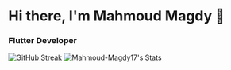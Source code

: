# Hi there, I'm Mahmoud Magdy 👋
### Flutter Developer 

[![GitHub Streak](https://streak-stats.demolab.com?user=Mahmoud-Magdy17&theme=dark&exclude_days=Fri)](https://git.io/streak-stats)
![Mahmoud-Magdy17's Stats](https://github-readme-stats.vercel.app/api?username=Mahmoud-Magdy17&theme=dark&show_icons=true&hide_border=true&count_private=true)
